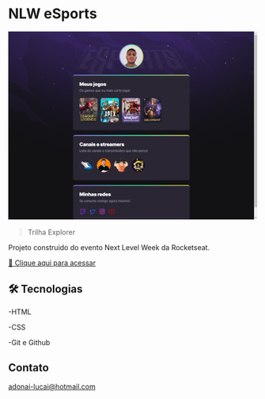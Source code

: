 # NLW eSports

![preview](./.github/preview.png)

>Trilha Explorer

Projeto construido do evento Next Level Week da Rocketseat.

[ 📎 Clique aqui para acessar](https://adonislucas.github.io/nlw9/)



## 🛠 Tecnologias

-HTML

-CSS

-Git e Github

##  Contato

adonai-lucai@hotmail.com
